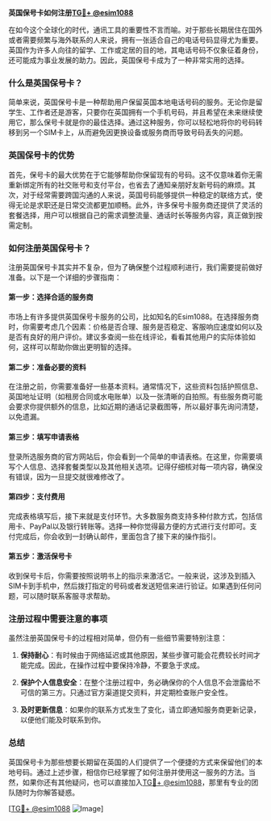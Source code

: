 **英国保号卡如何注册[TG💪+ @esim1088](https://t.me/s/esim1088)**

在如今这个全球化的时代，通讯工具的重要性不言而喻。对于那些长期居住在国外或者需要频繁与海外联系的人来说，拥有一张适合自己的电话号码显得尤为重要。英国作为许多人向往的留学、工作或定居的目的地，其电话号码不仅象征着身份，还可能成为事业发展的助力。因此，英国保号卡成为了一种非常实用的选择。

### 什么是英国保号卡？

简单来说，英国保号卡是一种帮助用户保留英国本地电话号码的服务。无论你是留学生、工作者还是游客，只要你在英国拥有一个手机号码，并且希望在未来继续使用它，那么保号卡就是你的最佳选择。通过这种服务，你可以轻松地将你的号码转移到另一个SIM卡上，从而避免因更换设备或服务商而导致号码丢失的问题。

### 英国保号卡的优势

首先，保号卡的最大优势在于它能够帮助你保留现有的号码。这不仅意味着你无需重新绑定所有的社交账号和支付平台，也省去了通知亲朋好友新号码的麻烦。其次，对于经常需要跨国沟通的人来说，英国号码能够提供一种稳定的联络方式，使得无论是求职还是日常交流都更加顺畅。此外，许多保号卡服务商还提供了灵活的套餐选择，用户可以根据自己的需求调整流量、通话时长等服务内容，真正做到按需定制。

### 如何注册英国保号卡？

注册英国保号卡其实并不复杂，但为了确保整个过程顺利进行，我们需要提前做好准备。以下是一个详细的步骤指南：

#### 第一步：选择合适的服务商

市场上有许多提供英国保号卡服务的公司，比如知名的Esim1088。在选择服务商时，你需要考虑几个因素：价格是否合理、服务是否稳定、客服响应速度如何以及是否有良好的用户评价。建议多查阅一些在线评论，看看其他用户的实际体验如何，这样可以帮助你做出更明智的选择。

#### 第二步：准备必要的资料

在注册之前，你需要准备好一些基本资料。通常情况下，这些资料包括护照信息、英国地址证明（如租房合同或水电账单）以及一张清晰的自拍照。有些服务商可能会要求你提供额外的信息，比如近期的通话记录截图等，所以最好事先询问清楚，以免遗漏。

#### 第三步：填写申请表格

登录所选服务商的官方网站后，你会看到一个简单的申请表格。在这里，你需要填写个人信息、选择套餐类型以及其他相关选项。记得仔细核对每一项内容，确保没有错误，因为一旦提交就很难修改了。

#### 第四步：支付费用

完成表格填写后，接下来就是支付环节。大多数服务商支持多种付款方式，包括信用卡、PayPal以及银行转账等。选择一种你觉得最方便的方式进行支付即可。支付完成后，你会收到一封确认邮件，里面包含了接下来的操作指引。

#### 第五步：激活保号卡

收到保号卡后，你需要按照说明书上的指示来激活它。一般来说，这涉及到插入SIM卡到手机中，然后拨打指定的号码或者发送短信来进行验证。如果遇到任何问题，可以随时联系客服寻求帮助。

### 注册过程中需要注意的事项

虽然注册英国保号卡的过程相对简单，但仍有一些细节需要特别注意：

1. **保持耐心**：有时候由于网络延迟或其他原因，某些步骤可能会花费较长时间才能完成。因此，在操作过程中要保持冷静，不要急于求成。
   
2. **保护个人信息安全**：在整个注册过程中，务必确保你的个人信息不会泄露给不可信的第三方。只通过官方渠道提交资料，并定期检查账户安全性。

3. **及时更新信息**：如果你的联系方式发生了变化，请立即通知服务商更新记录，以便他们能及时联系到你。

### 总结

英国保号卡为那些想要长期留在英国的人们提供了一个便捷的方式来保留他们的本地号码。通过上述步骤，相信你已经掌握了如何注册并使用这一服务的方法。当然，如果你还有其他疑问，也可以直接加入[TG💪+ @esim1088](https://t.me/s/esim1088)，那里有专业的团队随时为你解答疑惑。

[[TG💪+ @esim1088](https://t.me/s/esim1088) ![Image](https://i.postimg.cc/4NQfJmqS/Snipaste-2025-05-13-00-14-12.png)]